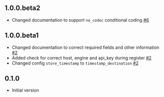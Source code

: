 ## 1.0.0.beta2
  - Changed documentation to support `no_codec` conditional coding [#6](https://github.com/logstash-plugins/logstash-output-appsearch/pull/6)

## 1.0.0.beta1
  - Changed documentation to correct required fields and other information [#2](https://github.com/logstash-plugins/logstash-output-elastic_app_search/pull/2)
  - Added check for correct host, engine and api_key during register [#2](https://github.com/logstash-plugins/logstash-output-elastic_app_search/pull/2)
  - Changed config `store_timestamp` to `timestamp_destination` [#2](https://github.com/logstash-plugins/logstash-output-elastic_app_search/pull/2)

## 0.1.0
  - Initial version
